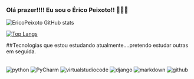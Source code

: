 
### Olá prazer!!!! Eu sou o Érico Peixoto!! 👋👋👋



![EricoPeixoto GitHub stats](https://github-readme-stats.vercel.app/api?username=ericopeixoto&show_icons=true&theme=tokyonight)

[![Top Langs](https://github-readme-stats.vercel.app/api/top-langs/?username=ericopeixoto&layout=compact)](https://github.com/ericopeixoto/github-readme-stats)

##Tecnologias que estou estudando atualmente....pretendo estudar outras em seguida.

<div style ="display: inline_block" ><br/>
<img align="center" alt="python" src=https://img.shields.io/badge/Python-14354C?style=for-the-badge&logo=python&logoColor=white >
<img align="center" alt="PyCharm" src=https://img.shields.io/badge/PyCharm-000000.svg?&style=for-the-badge&logo=PyCharm&logoColor=white >
<img align="center" alt="virtualstudiocode" src=https://img.shields.io/badge/Visual_Studio_Code-0078D4?style=for-the-badge&logo=visual%20studio%20code&logoColor=white >
<img align="center" alt="django" src=https://img.shields.io/badge/Django-092E20?style=for-the-badge&logo=django&logoColor=white >
<img align="center" alt="markdown" src=https://img.shields.io/badge/Markdown-000000?style=for-the-badge&logo=markdown&logoColor=white >
<img align="center" alt="github" src=https://img.shields.io/badge/GitHub-100000?style=for-the-badge&logo=github&logoColor=white >
</div>
